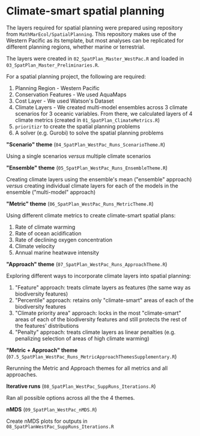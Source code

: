 # Climate-smart spatial planning

The layers required for spatial planning were prepared using repository from `MathMarEcol/SpatialPlanning`. This repository makes use of the Western Pacific as its template, but most analyses can be replicated for different planning regions, whether marine or terrestrial.

The layers were created in `02_SpatPlan_Master_WestPac.R` and loaded in `03_SpatPlan_Master_Preliminaries.R`.

For a spatial planning project, the following are required:
1. Planning Region - Western Pacific
2. Conservation Features - We used AquaMaps
3. Cost Layer - We used Watson's Dataset
4. Climate Layers - We created multi-model ensembles across 3 climate scenarios for 3 oceanic variables. From there, we calculated layers of 4 climate metrics (created in `01_SpatPlan_ClimateMetrics.R`)
5. `prioritizr` to create the spatial planning problems
6. A solver (e.g. Gurobi) to solve the spatial planning problems


__"Scenario" theme__ (`04_SpatPlan_WestPac_Runs_ScenarioTheme.R`)

Using a single scenarios _versus_ multiple climate scenarios


__"Ensemble" theme__ (`05_SpatPlan_WestPac_Runs_EnsembleTheme.R`)

Creating climate layers using the ensemble's mean ("ensemble" approach) _versus_ creating individual climate layers for each of the models in the ensemble ("multi-model" approach)


__"Metric" theme__ (`06_SpatPlan_WestPac_Runs_MetricTheme.R`)

Using different climate metrics to create climate-smart spatial plans:

1. Rate of climate warming
2. Rate of ocean acidification
3. Rate of declining oxygen concentration
4. Climate velocity
5. Annual marine heatwave intensity


__"Approach" theme__ (`07_SpatPlan_WestPac_Runs_ApproachTheme.R`)

Exploring different ways to incorporate climate layers into spatial planning:

1. "Feature" approach: treats climate layers as features (the same way as biodiversity features)
2. "Percentile" approach: retains only "climate-smart" areas of each of the biodiversity features
3. "Climate priority area" approach: locks in the most "climate-smart" areas of each of the biodiversity features and still protects the rest of the features' distributions
4. "Penalty" approach: treats climate layers as linear penalties (e.g. penalizing selection of areas of high climate warming)

__"Metric + Approach" theme__ (`07.5_SpatPlan_WestPac_Runs_MetricApproachThemesSupplementary.R`)

Rerunning the Metric and Approach themes for all metrics and all approaches.

__Iterative runs__ (`08_SpatPlan_WestPac_SuppRuns_Iterations.R`)

Ran all possible options across all the the 4 themes.

__nMDS__ (`09_SpatPlan_WestPac_nMDS.R`)

Create nMDS plots for outputs in `08_SpatPlanWestPac_SuppRuns_Iterations.R`
